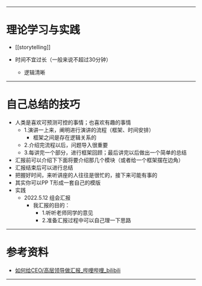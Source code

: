 -------
# 理论学习与实践

-  [[storytelling]]


- 时间不宜过长（一般来说不超过30分钟）
	- 逻辑清晰



---
# 自己总结的技巧

- 人类是喜欢可预测可控的事情；也喜欢有趣的事情
	- 1.演讲一上来，阐明进行演讲的流程（框架、时间安排）
		- 框架之间是存在逻辑关系的
	- 2.介绍完流程以后，问题导入很重要
	- 3.每讲完一个部分，进行框架回顾；最后讲完以后做出一个简单的总结
- 汇报前可以介绍下下面将要介绍那几个模块（或者给一个框架摆在边角）
- 汇报结束后可以进行总结
- 把握好时间，来听讲座的人往往是很忙的，接下来可能有事的
- 其实你可以PP T形成一套自己的模版
- 实践
	- 2022.5.12 组会汇报
		- 我汇报的目的：
			- 1.听听老师同学的意见
			- 2.准备汇报过程中可以自己理一下思路



----
# 参考资料
- [如何给CEO/高层领导做汇报_哔哩哔哩_bilibili](https://www.bilibili.com/video/BV1F34y1b7fF/?spm_id_from=autoNext&vd_source=025a435f75f64171dd9cd96896be80a4)



---